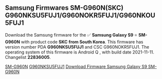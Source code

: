<h2>Samsung Firmwares SM-G960N(SKC) G960NKSU5FUJ1/G960NOKR5FUJ1/G960NKOU5FUJ1</h2>
Download the Samsung firmware for the ✅ <strong>Samsung Galaxy S9 </strong> ⭐ <strong>SM-G960N</strong> with product code <strong>SKC</strong> <strong> from South Korea</strong>. This firmware has version number PDA <strong>G960NKSU5FUJ1</strong> and CSC G960NOKR5FUJ1. The operating system of this firmware is Android Q , with build date 2021-11-11. Changelist <strong>22836005</strong>.


[SM-G960N](https://samfirm.shop/samsung/model/SM-G960N)
[G960NKSU5FUJ1](https://samfirm.shop/samsung/pda/G960NKSU5FUJ1)
[Download Firmware Samsung Galaxy S9 SM-G960N](https://samfirm.shop/samsung/firmware/473581)
